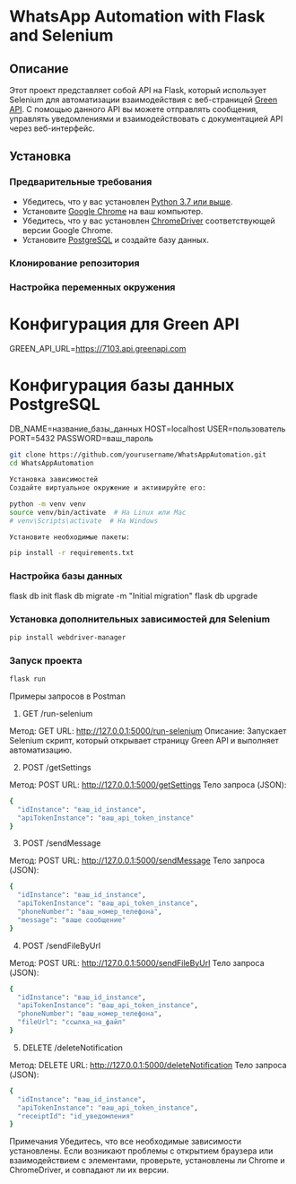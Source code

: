 # WhatsApp Automation with Flask and Selenium

## Описание

Этот проект представляет собой API на Flask, который использует Selenium для автоматизации взаимодействия с веб-страницей [Green API](https://green-api.com/docs/). С помощью данного API вы можете отправлять сообщения, управлять уведомлениями и взаимодействовать с документацией API через веб-интерфейс.

## Установка

### Предварительные требования

- Убедитесь, что у вас установлен [Python 3.7 или выше](https://www.python.org/downloads/).
- Установите [Google Chrome](https://www.google.com/chrome/) на ваш компьютер.
- Убедитесь, что у вас установлен [ChromeDriver](https://sites.google.com/chromium.org/driver/) соответствующей версии Google Chrome.
- Установите [PostgreSQL](https://www.postgresql.org/download/) и создайте базу данных.

### Клонирование репозитория


### Настройка переменных окружения
# Конфигурация для Green API
GREEN_API_URL=https://7103.api.greenapi.com

# Конфигурация базы данных PostgreSQL
DB_NAME=название_базы_данных
HOST=localhost
USER=пользователь
PORT=5432
PASSWORD=ваш_пароль


```bash
git clone https://github.com/yourusername/WhatsAppAutomation.git
cd WhatsAppAutomation

Установка зависимостей
Создайте виртуальное окружение и активируйте его:

python -m venv venv
source venv/bin/activate  # На Linux или Mac
# venv\Scripts\activate  # На Windows

Установите необходимые пакеты:

pip install -r requirements.txt
```

### Настройка базы данных

flask db init
flask db migrate -m "Initial migration"
flask db upgrade


### Установка дополнительных зависимостей для Selenium
```bash
pip install webdriver-manager
```
### Запуск проекта
```bash
flask run
```


Примеры запросов в Postman
1) GET /run-selenium

Метод: GET
URL: http://127.0.0.1:5000/run-selenium
Описание: Запускает Selenium скрипт, который открывает страницу Green API и выполняет автоматизацию.


2) POST /getSettings

Метод: POST
URL: http://127.0.0.1:5000/getSettings
Тело запроса (JSON):
```bash
{
  "idInstance": "ваш_id_instance",
  "apiTokenInstance": "ваш_api_token_instance"
}
```

3) POST /sendMessage

Метод: POST
URL: http://127.0.0.1:5000/sendMessage
Тело запроса (JSON):
```bash
{
  "idInstance": "ваш_id_instance",
  "apiTokenInstance": "ваш_api_token_instance",
  "phoneNumber": "ваш_номер_телефона",
  "message": "ваше сообщение"
}
```

4) POST /sendFileByUrl

Метод: POST
URL: http://127.0.0.1:5000/sendFileByUrl
Тело запроса (JSON):
```bash
{
  "idInstance": "ваш_id_instance",
  "apiTokenInstance": "ваш_api_token_instance",
  "phoneNumber": "ваш_номер_телефона",
  "fileUrl": "ссылка_на_файл"
}
```

5) DELETE /deleteNotification

Метод: DELETE
URL: http://127.0.0.1:5000/deleteNotification
Тело запроса (JSON):
```bash
{
  "idInstance": "ваш_id_instance",
  "apiTokenInstance": "ваш_api_token_instance",
  "receiptId": "id_уведомления"
}
```

Примечания
Убедитесь, что все необходимые зависимости установлены.
Если возникают проблемы с открытием браузера или взаимодействием с элементами, проверьте, установлены ли Chrome и ChromeDriver, и совпадают ли их версии.








